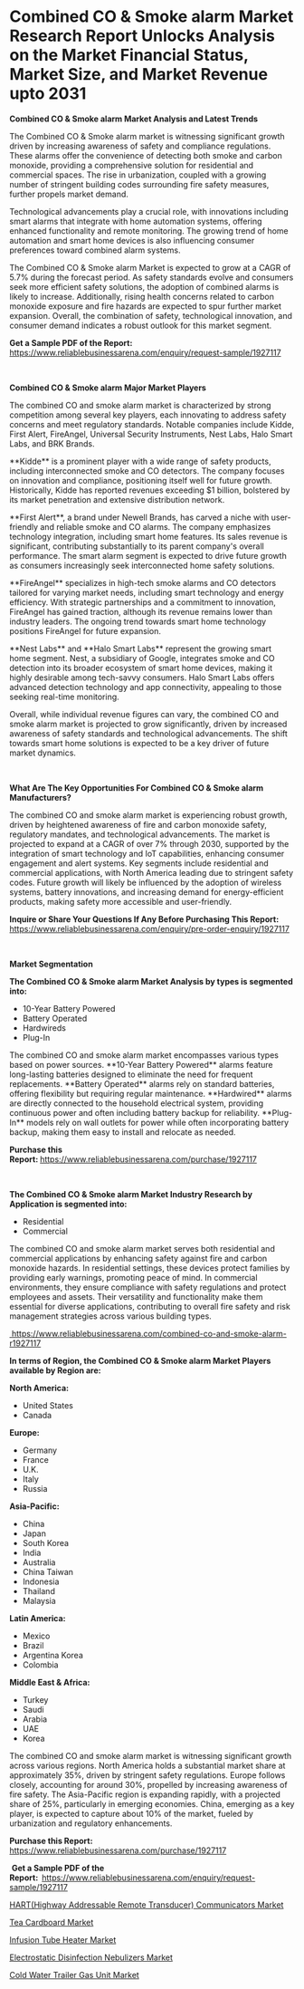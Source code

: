<p><h1>Combined CO & Smoke alarm Market Research Report Unlocks Analysis on the Market Financial Status, Market Size, and Market Revenue upto 2031</h1></p><p><strong>Combined CO & Smoke alarm Market Analysis and Latest Trends</strong></p>
<p><p>The Combined CO & Smoke alarm market is witnessing significant growth driven by increasing awareness of safety and compliance regulations. These alarms offer the convenience of detecting both smoke and carbon monoxide, providing a comprehensive solution for residential and commercial spaces. The rise in urbanization, coupled with a growing number of stringent building codes surrounding fire safety measures, further propels market demand.</p><p>Technological advancements play a crucial role, with innovations including smart alarms that integrate with home automation systems, offering enhanced functionality and remote monitoring. The growing trend of home automation and smart home devices is also influencing consumer preferences toward combined alarm systems.</p><p>The Combined CO & Smoke alarm Market is expected to grow at a CAGR of 5.7% during the forecast period. As safety standards evolve and consumers seek more efficient safety solutions, the adoption of combined alarms is likely to increase. Additionally, rising health concerns related to carbon monoxide exposure and fire hazards are expected to spur further market expansion. Overall, the combination of safety, technological innovation, and consumer demand indicates a robust outlook for this market segment.</p></p>
<p><strong>Get a Sample PDF of the Report:&nbsp;</strong> <a href="https://www.reliablebusinessarena.com/enquiry/request-sample/1927117?utm_campaign=1685&utm_medium=2&utm_source=Github&utm_content=ia&utm_term=25102024&utm_id=combined-co-smoke-alarm">https://www.reliablebusinessarena.com/enquiry/request-sample/1927117</a></p>
<p>&nbsp;</p>
<p><strong>Combined CO & Smoke alarm Major Market Players</strong></p>
<p><p>The combined CO and smoke alarm market is characterized by strong competition among several key players, each innovating to address safety concerns and meet regulatory standards. Notable companies include Kidde, First Alert, FireAngel, Universal Security Instruments, Nest Labs, Halo Smart Labs, and BRK Brands.</p><p>**Kidde** is a prominent player with a wide range of safety products, including interconnected smoke and CO detectors. The company focuses on innovation and compliance, positioning itself well for future growth. Historically, Kidde has reported revenues exceeding $1 billion, bolstered by its market penetration and extensive distribution network.</p><p>**First Alert**, a brand under Newell Brands, has carved a niche with user-friendly and reliable smoke and CO alarms. The company emphasizes technology integration, including smart home features. Its sales revenue is significant, contributing substantially to its parent company's overall performance. The smart alarm segment is expected to drive future growth as consumers increasingly seek interconnected home safety solutions.</p><p>**FireAngel** specializes in high-tech smoke alarms and CO detectors tailored for varying market needs, including smart technology and energy efficiency. With strategic partnerships and a commitment to innovation, FireAngel has gained traction, although its revenue remains lower than industry leaders. The ongoing trend towards smart home technology positions FireAngel for future expansion.</p><p>**Nest Labs** and **Halo Smart Labs** represent the growing smart home segment. Nest, a subsidiary of Google, integrates smoke and CO detection into its broader ecosystem of smart home devices, making it highly desirable among tech-savvy consumers. Halo Smart Labs offers advanced detection technology and app connectivity, appealing to those seeking real-time monitoring. </p><p>Overall, while individual revenue figures can vary, the combined CO and smoke alarm market is projected to grow significantly, driven by increased awareness of safety standards and technological advancements. The shift towards smart home solutions is expected to be a key driver of future market dynamics.</p></p>
<p>&nbsp;</p>
<p><strong>What Are The Key Opportunities For Combined CO & Smoke alarm Manufacturers?</strong></p>
<p><p>The combined CO and smoke alarm market is experiencing robust growth, driven by heightened awareness of fire and carbon monoxide safety, regulatory mandates, and technological advancements. The market is projected to expand at a CAGR of over 7% through 2030, supported by the integration of smart technology and IoT capabilities, enhancing consumer engagement and alert systems. Key segments include residential and commercial applications, with North America leading due to stringent safety codes. Future growth will likely be influenced by the adoption of wireless systems, battery innovations, and increasing demand for energy-efficient products, making safety more accessible and user-friendly.</p></p>
<p><strong>Inquire or Share Your Questions If Any Before Purchasing This Report:</strong> <a href="https://www.reliablebusinessarena.com/enquiry/pre-order-enquiry/1927117?utm_campaign=1685&utm_medium=2&utm_source=Github&utm_content=ia&utm_term=25102024&utm_id=combined-co-smoke-alarm">https://www.reliablebusinessarena.com/enquiry/pre-order-enquiry/1927117</a></p>
<p>&nbsp;</p>
<p><strong>Market Segmentation</strong></p>
<p><strong>The Combined CO & Smoke alarm Market Analysis by types is segmented into:</strong></p>
<p><ul><li>10-Year Battery Powered</li><li>Battery Operated</li><li>Hardwireds</li><li>Plug-In</li></ul></p>
<p><p>The combined CO and smoke alarm market encompasses various types based on power sources. **10-Year Battery Powered** alarms feature long-lasting batteries designed to eliminate the need for frequent replacements. **Battery Operated** alarms rely on standard batteries, offering flexibility but requiring regular maintenance. **Hardwired** alarms are directly connected to the household electrical system, providing continuous power and often including battery backup for reliability. **Plug-In** models rely on wall outlets for power while often incorporating battery backup, making them easy to install and relocate as needed.</p></p>
<p><strong>Purchase this Report:&nbsp;</strong><a href="https://www.reliablebusinessarena.com/purchase/1927117?utm_campaign=1685&utm_medium=2&utm_source=Github&utm_content=ia&utm_term=25102024&utm_id=combined-co-smoke-alarm">https://www.reliablebusinessarena.com/purchase/1927117</a></p>
<p>&nbsp;</p>
<p><strong>The Combined CO & Smoke alarm Market Industry Research by Application is segmented into:</strong></p>
<p><ul><li>Residential</li><li>Commercial</li></ul></p>
<p><p>The combined CO and smoke alarm market serves both residential and commercial applications by enhancing safety against fire and carbon monoxide hazards. In residential settings, these devices protect families by providing early warnings, promoting peace of mind. In commercial environments, they ensure compliance with safety regulations and protect employees and assets. Their versatility and functionality make them essential for diverse applications, contributing to overall fire safety and risk management strategies across various building types.</p></p>
<p><a href="https://www.reliablebusinessarena.com/combined-co-and-smoke-alarm-r1927117?utm_campaign=1685&utm_medium=2&utm_source=Github&utm_content=ia&utm_term=25102024&utm_id=combined-co-smoke-alarm">&nbsp;https://www.reliablebusinessarena.com/combined-co-and-smoke-alarm-r1927117</a></p>
<p><strong>In terms of Region, the Combined CO & Smoke alarm Market Players available by Region are:</strong></p>
<p>
    <p> <strong> North America: </strong>
        <ul>
            <li>United States</li>
            <li>Canada</li>
        </ul>
        </p> 
    <p> <strong> Europe: </strong>
        <ul>
            <li>Germany</li>
            <li>France</li>
            <li>U.K.</li>
            <li>Italy</li>
            <li>Russia</li>
        </ul>
        </p> 
    <p> <strong> Asia-Pacific: </strong>
        <ul>
            <li>China</li>
            <li>Japan</li>
            <li>South Korea</li>
            <li>India</li>
            <li>Australia</li>
            <li>China Taiwan</li>
            <li>Indonesia</li>
            <li>Thailand</li>
            <li>Malaysia</li>
        </ul>
        </p> 
    <p> <strong> Latin America: </strong>
        <ul>
            <li>Mexico</li>
            <li>Brazil</li>
            <li>Argentina Korea</li>
            <li>Colombia</li>
        </ul>
        </p> 
    <p> <strong> Middle East & Africa: </strong>
        <ul>
            <li>Turkey</li>
            <li>Saudi</li>
            <li>Arabia</li>
            <li>UAE</li>
            <li>Korea</li>
        </ul>
    </p>
    </p>
<p><p>The combined CO and smoke alarm market is witnessing significant growth across various regions. North America holds a substantial market share at approximately 35%, driven by stringent safety regulations. Europe follows closely, accounting for around 30%, propelled by increasing awareness of fire safety. The Asia-Pacific region is expanding rapidly, with a projected share of 25%, particularly in emerging economies. China, emerging as a key player, is expected to capture about 10% of the market, fueled by urbanization and regulatory enhancements.</p></p>
<p><strong>Purchase this Report: </strong><a href="https://www.reliablebusinessarena.com/purchase/1927117?utm_campaign=1685&utm_medium=2&utm_source=Github&utm_content=ia&utm_term=25102024&utm_id=combined-co-smoke-alarm">https://www.reliablebusinessarena.com/purchase/1927117</a></p>
<p>&nbsp;<strong>Get a Sample PDF of the Report:&nbsp;&nbsp;</strong><a href="https://www.reliablebusinessarena.com/enquiry/request-sample/1927117?utm_campaign=1685&utm_medium=2&utm_source=Github&utm_content=ia&utm_term=25102024&utm_id=combined-co-smoke-alarm">https://www.reliablebusinessarena.com/enquiry/request-sample/1927117</a></p>
<p><strong></strong></p>
<p><p><a href="https://www.linkedin.com/pulse/key-drivers-harthighway-addressable-remote-transducer-communicators-cyace?utm_campaign=1685&utm_medium=2&utm_source=Github&utm_content=ia&utm_term=25102024&utm_id=combined-co-smoke-alarm">HART(Highway Addressable Remote Transducer) Communicators Market</a></p><p><a href="https://www.linkedin.com/pulse/sustainability-trends-tea-cardboard-industry-market-implications-qfy2e?utm_campaign=1685&utm_medium=2&utm_source=Github&utm_content=ia&utm_term=25102024&utm_id=combined-co-smoke-alarm">Tea Cardboard Market</a></p><p><a href="https://www.linkedin.com/pulse/infusion-tube-heater-market-emerging-trends-future-prospects-k2v6f?utm_campaign=1685&utm_medium=2&utm_source=Github&utm_content=ia&utm_term=25102024&utm_id=combined-co-smoke-alarm">Infusion Tube Heater Market</a></p><p><a href="https://www.linkedin.com/pulse/regulatory-landscape-its-influence-global-electrostatic-disinfection-cddle?utm_campaign=1685&utm_medium=2&utm_source=Github&utm_content=ia&utm_term=25102024&utm_id=combined-co-smoke-alarm">Electrostatic Disinfection Nebulizers Market</a></p><p><a href="https://www.linkedin.com/pulse/emerging-trends-cold-water-trailer-gas-unit-market-global-outlook-hs6ve?utm_campaign=1685&utm_medium=2&utm_source=Github&utm_content=ia&utm_term=25102024&utm_id=combined-co-smoke-alarm">Cold Water Trailer Gas Unit Market</a></p></p>